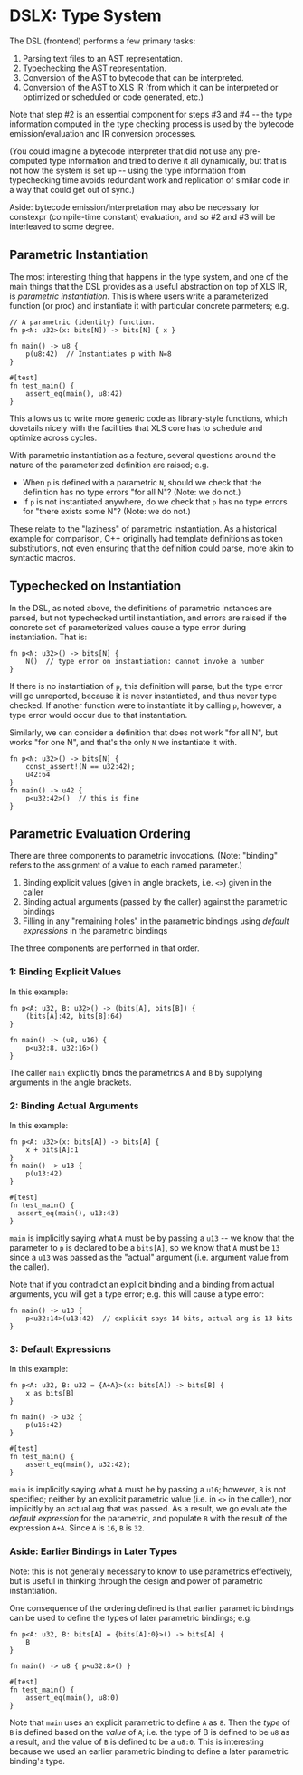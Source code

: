 # DSLX: Type System

The DSL (frontend) performs a few primary tasks:

1.  Parsing text files to an AST representation.
2.  Typechecking the AST representation.
3.  Conversion of the AST to bytecode that can be interpreted.
4.  Conversion of the AST to XLS IR (from which it can be interpreted or
    optimized or scheduled or code generated, etc.)

Note that step #2 is an essential component for steps #3 and #4 -- the type
information computed in the type checking process is used by the bytecode
emission/evaluation and IR conversion processes.

(You could imagine a bytecode interpreter that did not use any pre-computed type
information and tried to derive it all dynamically, but that is not how the
system is set up -- using the type information from typechecking time avoids
redundant work and replication of similar code in a way that could get out of
sync.)

Aside: bytecode emission/interpretation may also be necessary for constexpr
(compile-time constant) evaluation, and so #2 and #3 will be interleaved to some
degree.

## Parametric Instantiation

The most interesting thing that happens in the type system, and one of the main
things that the DSL provides as a useful abstraction on top of XLS IR, is
*parametric instantiation*. This is where users write a parameterized function
(or proc) and instantiate it with particular concrete parmeters; e.g.

```dslx
// A parametric (identity) function.
fn p<N: u32>(x: bits[N]) -> bits[N] { x }

fn main() -> u8 {
    p(u8:42)  // Instantiates p with N=8
}

#[test]
fn test_main() {
    assert_eq(main(), u8:42)
}
```

This allows us to write more generic code as library-style functions, which
dovetails nicely with the facilities that XLS core has to schedule and optimize
across cycles.

With parametric instantiation as a feature, several questions around the nature
of the parameterized definition are raised; e.g.

*   When `p` is defined with a parametric `N`, should we check that the
    definition has no type errors "for all N"? (Note: we do not.)
*   If `p` is not instantiated anywhere, do we check that `p` has no type errors
    for "there exists some N"? (Note: we do not.)

These relate to the "laziness" of parametric instantiation. As a historical
example for comparison, C++ originally had template definitions as token
substitutions, not even ensuring that the definition could parse, more akin to
syntactic macros.

## Typechecked on Instantiation

In the DSL, as noted above, the definitions of parametric instances are parsed,
but not typechecked until instantiation, and errors are raised if the concrete
set of parameterized values cause a type error during instantiation. That is:

```dslx
fn p<N: u32>() -> bits[N] {
    N()  // type error on instantiation: cannot invoke a number
}
```

If there is no instantiation of `p`, this definition will parse, but the type
error will go unreported, because it is never instantiated, and thus never type
checked. If another function were to instantiate it by calling `p`, however, a
type error would occur due to that instantiation.

Similarly, we can consider a definition that does not work "for all N", but
works "for one N", and that's the only `N` we instantiate it with.

```dslx
fn p<N: u32>() -> bits[N] {
    const_assert!(N == u32:42);
    u42:64
}
fn main() -> u42 {
    p<u32:42>()  // this is fine
}
```

## Parametric Evaluation Ordering

There are three components to parametric invocations. (Note: "binding" refers to
the assignment of a value to each named parameter.)

1.  Binding explicit values (given in angle brackets, i.e. `<>`) given in the
    caller
2.  Binding actual arguments (passed by the caller) against the parametric
    bindings
3.  Filling in any "remaining holes" in the parametric bindings using *default
    expressions* in the parametric bindings

The three components are performed in that order.

### 1: Binding Explicit Values

In this example:

```dslx
fn p<A: u32, B: u32>() -> (bits[A], bits[B]) {
    (bits[A]:42, bits[B]:64)
}

fn main() -> (u8, u16) {
    p<u32:8, u32:16>()
}
```

The caller `main` explicitly binds the parametrics `A` and `B` by supplying
arguments in the angle brackets.

### 2: Binding Actual Arguments

In this example:

```dslx
fn p<A: u32>(x: bits[A]) -> bits[A] {
    x + bits[A]:1
}
fn main() -> u13 {
    p(u13:42)
}

#[test]
fn test_main() {
  assert_eq(main(), u13:43)
}
```

`main` is implicitly saying what `A` must be by passing a `u13` -- we know that
the parameter to `p` is declared to be a `bits[A]`, so we know that `A` must be
`13` since a `u13` was passed as the "actual" argument (i.e. argument value from
the caller).

Note that if you contradict an explicit binding and a binding from actual
arguments, you will get a type error; e.g. this will cause a type error:

```dslx-snippet
fn main() -> u13 {
    p<u32:14>(u13:42)  // explicit says 14 bits, actual arg is 13 bits
}
```

### 3: Default Expressions

In this example:

```dslx
fn p<A: u32, B: u32 = {A+A}>(x: bits[A]) -> bits[B] {
    x as bits[B]
}

fn main() -> u32 {
    p(u16:42)
}

#[test]
fn test_main() {
    assert_eq(main(), u32:42);
}
```

`main` is implicitly saying what `A` must be by passing a `u16`; however, `B` is
not specified; neither by an explicit parametric value (i.e. in `<>` in the
caller), nor implicitly by an actual arg that was passed. As a result, we go
evaluate the *default expression* for the parametric, and populate `B` with the
result of the expression `A+A`. Since `A` is `16`, `B` is `32`.

### Aside: Earlier Bindings in Later Types

Note: this is not generally necessary to know to use parametrics effectively,
but is useful in thinking through the design and power of parametric
instantiation.

One consequence of the ordering defined is that earlier parametric bindings can
be used to define the types of later parametric bindings; e.g.

```dslx
fn p<A: u32, B: bits[A] = {bits[A]:0}>() -> bits[A] {
    B
}

fn main() -> u8 { p<u32:8>() }

#[test]
fn test_main() {
    assert_eq(main(), u8:0)
}
```

Note that `main` uses an explicit parametric to define `A` as `8`. Then the
*type* of `B` is defined based on the *value* of `A`; i.e. the type of B is
defined to be `u8` as a result, and the value of `B` is defined to be a `u8:0`.
This is interesting because we used an earlier parametric binding to define a
later parametric binding's type.
